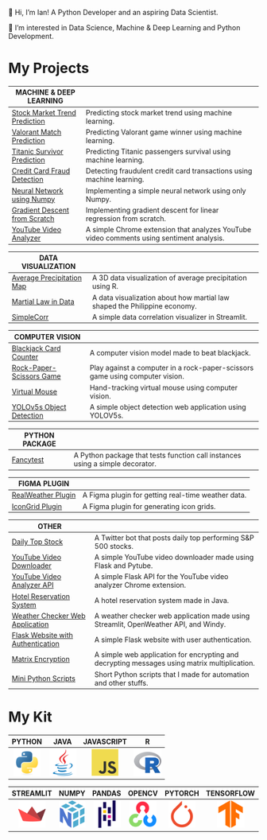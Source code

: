 👋 Hi, I’m Ian! A Python Developer and an aspiring Data Scientist.

👀 I’m interested in Data Science, Machine & Deep Learning and Python Development.

# **My Projects**
| MACHINE & DEEP LEARNING ||
|---------|---------|
| [Stock Market Trend Prediction](https://github.com/ianjure/stock-market-trend-prediction) | Predicting stock market trend using machine learning.
| [Valorant Match Prediction](https://github.com/ianjure/valorant-match-prediction) | Predicting Valorant game winner using machine learning.
| [Titanic Survivor Prediction](https://github.com/ianjure/titanic-survivor-prediction) | Predicting Titanic passengers survival using machine learning.
| [Credit Card Fraud Detection](https://github.com/ianjure/credit-card-fraud-detection) | Detecting fraudulent credit card transactions using machine learning.
| [Neural Network using Numpy](https://github.com/ianjure/simple-neural-network) | Implementing a simple neural network using only Numpy.
| [Gradient Descent from Scratch](https://github.com/ianjure/gradient-descent-for-linear-regression) | Implementing gradient descent for linear regression from scratch. |
| [YouTube Video Analyzer](https://github.com/ianjure/youtube-video-analyzer) | A simple Chrome extension that analyzes YouTube video comments using sentiment analysis. |

|   DATA VISUALIZATION   ||
|---------|---------|
| [Average Precipitation Map](https://github.com/ianjure/average-precipitation-map) | A 3D data visualization of average precipitation using R. |
| [Martial Law in Data](https://github.com/ianjure/martial-law-in-data) | A data visualization about how martial law shaped the Philippine economy.
| [SimpleCorr](https://github.com/ianjure/simple-corr) | A simple data correlation visualizer in Streamlit. |

| COMPUTER VISION ||
|---------|--------|
| [Blackjack Card Counter](https://github.com/ianjure/blackjack-card-counter) | A computer vision model made to beat blackjack. |
| [Rock-Paper-Scissors Game](https://github.com/ianjure/rock-paper-scissors-opencv) | Play against a computer in a rock-paper-scissors game using computer vision. |
| [Virtual Mouse](https://github.com/ianjure/virtual-mouse-opencv) | Hand-tracking virtual mouse using computer vision. |
| [YOLOv5s Object Detection](https://github.com/ianjure/yolov5s-object-detection) | A simple object detection web application using YOLOV5s. |

|  PYTHON PACKAGE  ||
|---------|---------|
| [Fancytest](https://github.com/ianjure/fancytest) | A Python package that tests function call instances using a simple decorator. |

| FIGMA PLUGIN ||
|-------|-------|
| [RealWeather Plugin](https://github.com/ianjure/realweather-plugin) | A Figma plugin for getting real-time weather data. |
| [IconGrid Plugin](https://github.com/ianjure/icongrid-plugin) | A Figma plugin for generating icon grids. |

|  OTHER  ||
|--------|-------|
| [Daily Top Stock](https://github.com/ianjure/daily-top-stock) | A Twitter bot that posts daily top performing S&P 500 stocks. |
| [YouTube Video Downloader](https://github.com/ianjure/youtube-video-downloader) | A simple YouTube video downloader made using Flask and Pytube. |
| [YouTube Video Analyzer API](https://github.com/ianjure/youtube-video-analyzer-api) | A simple Flask API for the YouTube video analyzer Chrome extension. |
| [Hotel Reservation System](https://github.com/ianjure/hotel-reservation-system) | A hotel reservation system made in Java. |
| [Weather Checker Web Application](https://github.com/ianjure/weather-checker) | A weather checker web application made using Streamlit, OpenWeather API, and Windy. |
| [Flask Website with Authentication](https://github.com/ianjure/flask-with-authentication) | A simple Flask website with user authentication. |
| [Matrix Encryption](https://github.com/ianjure/matrix-encryption) | A simple web application for encrypting and decrypting messages using matrix multiplication. |
| [Mini Python Scripts](https://github.com/ianjure/mini-scripts) | Short Python scripts that I made for automation and other stuffs.

# **My Kit**
| PYTHON | JAVA | JAVASCRIPT | R |
|:------:|:------:|:------:|:------:|
| <img src="https://github.com/devicons/devicon/blob/master/icons/python/python-original.svg" width="55" height="55"/> | <img src="https://github.com/devicons/devicon/blob/master/icons/java/java-original.svg" width="55" height="55"/> | <img src="https://github.com/devicons/devicon/blob/master/icons/javascript/javascript-original.svg" width="55" height="55"/> | <img src="https://github.com/devicons/devicon/blob/master/icons/r/r-original.svg" width="55" height="55"/> |

| STREAMLIT | NUMPY | PANDAS | OPENCV | PYTORCH | TENSORFLOW | SKLEARN | MATPLOTLIB |
|:------:|:------:|:------:|:------:|:------:|:------:|:------:|:------:|
| <img src="https://github.com/devicons/devicon/blob/master/icons/streamlit/streamlit-original.svg" width="55" height="55"/> | <img src="https://github.com/devicons/devicon/blob/master/icons/numpy/numpy-original.svg" width="55" height="55"/> | <img src="https://github.com/devicons/devicon/blob/master/icons/pandas/pandas-original.svg" width="55" height="55"/> | <img src="https://github.com/devicons/devicon/blob/master/icons/opencv/opencv-original.svg" width="55" height="55"/> | <img src="https://github.com/devicons/devicon/blob/master/icons/pytorch/pytorch-original.svg" width="55" height="55"/> | <img src="https://github.com/devicons/devicon/blob/master/icons/tensorflow/tensorflow-original.svg" width="55" height="55"/> | <img src="https://github.com/devicons/devicon/blob/master/icons/scikitlearn/scikitlearn-original.svg" width="55" height="55"/> | <img src="https://github.com/devicons/devicon/blob/master/icons/matplotlib/matplotlib-original.svg" width="55" height="55"/>
